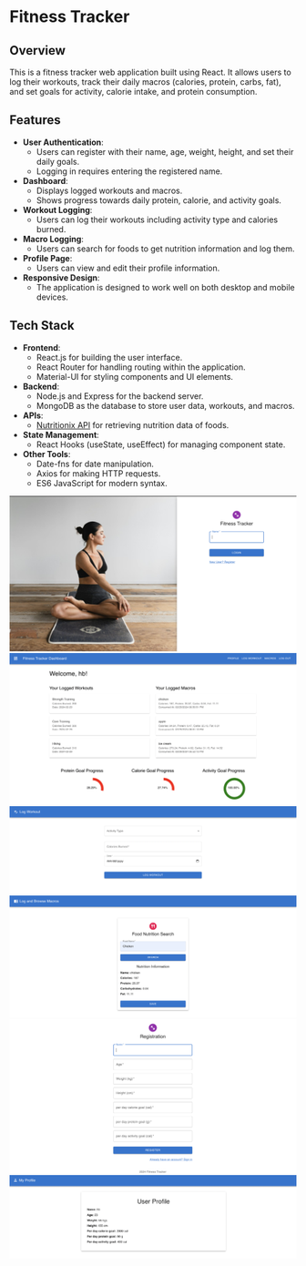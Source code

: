 # Fitness Tracker

## Overview
This is a fitness tracker web application built using React. It allows users to log their workouts, track their daily macros (calories, protein, carbs, fat), and set goals for activity, calorie intake, and protein consumption.

## Features
- **User Authentication**:
  - Users can register with their name, age, weight, height, and set their daily goals.
  - Logging in requires entering the registered name.
- **Dashboard**:
  - Displays logged workouts and macros.
  - Shows progress towards daily protein, calorie, and activity goals.
- **Workout Logging**:
  - Users can log their workouts including activity type and calories burned.
- **Macro Logging**:
  - Users can search for foods to get nutrition information and log them.
- **Profile Page**:
  - Users can view and edit their profile information.
- **Responsive Design**:
  - The application is designed to work well on both desktop and mobile devices.

## Tech Stack
- **Frontend**:
  - React.js for building the user interface.
  - React Router for handling routing within the application.
  - Material-UI for styling components and UI elements.
- **Backend**:
  - Node.js and Express for the backend server.
  - MongoDB as the database to store user data, workouts, and macros.
- **APIs**:
  - [Nutritionix API](https://www.nutritionix.com/) for retrieving nutrition data of foods.
- **State Management**:
  - React Hooks (useState, useEffect) for managing component state.
- **Other Tools**:
  - Date-fns for date manipulation.
  - Axios for making HTTP requests.
  - ES6 JavaScript for modern syntax.

![Login Page](public/login.png)
![User Dashboard](public/dashboard.png)
![Log Workout](public/logworkout.png)
![Macros](public/macros.png)
![Registration Page](public/register.png)
![Profile](public/profile.png)

